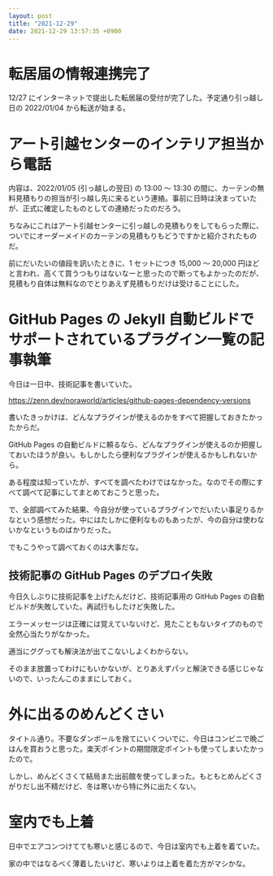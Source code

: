```yaml
---
layout: post
title: "2021-12-29"
date: 2021-12-29 13:57:35 +0900
---
```


# 転居届の情報連携完了
12/27 にインターネットで提出した転居届の受付が完了した。予定通り引っ越し日の 2022/01/04 から転送が始まる。





# アート引越センターのインテリア担当から電話
内容は、2022/01/05 (引っ越しの翌日) の 13:00 〜 13:30 の間に、カーテンの無料見積もりの担当が引っ越し先に来るという連絡。事前に日時は決まっていたが、正式に確定したものとしての連絡だったのだろう。

ちなみにこれはアート引越センターに引っ越しの見積もりをしてもらった際に、ついでにオーダーメイドのカーテンの見積もりもどうですかと紹介されたものだ。

前にだいたいの値段を訊いたときに、1 セットにつき 15,000 〜 20,000 円ほどと言われ、高くて買うつもりはないなーと思ったので断ってもよかったのだが、見積もり自体は無料なのでとりあえず見積もりだけは受けることにした。





# GitHub Pages の Jekyll 自動ビルドでサポートされているプラグイン一覧の記事執筆
今日は一日中、技術記事を書いていた。

https://zenn.dev/noraworld/articles/github-pages-dependency-versions

書いたきっかけは、どんなプラグインが使えるのかをすべて把握しておきたかったからだ。

GitHub Pages の自動ビルドに頼るなら、どんなプラグインが使えるのか把握しておいたほうが良い。もしかしたら便利なプラグインが使えるかもしれないから。

ある程度は知っていたが、すべてを調べたわけではなかった。なのでその際にすべて調べて記事にしてまとめておこうと思った。

で、全部調べてみた結果、今自分が使っているプラグインでだいたい事足りるかなという感想だった。中にはたしかに便利なものもあったが、今の自分は使わないかなというものばかりだった。

でもこうやって調べておくのは大事だな。

## 技術記事の GitHub Pages のデプロイ失敗
今日久しぶりに技術記事を上げたんだけど、技術記事用の GitHub Pages の自動ビルドが失敗していた。再試行もしたけど失敗した。

エラーメッセージは正確には覚えていないけど、見たこともないタイプのもので全然心当たりがなかった。

適当にググっても解決法が出てこないしよくわからない。

そのまま放置ってわけにもいかないが、とりあえずパッと解決できる感じじゃないので、いったんこのままにしておく。





# 外に出るのめんどくさい
タイトル通り。不要なダンボールを捨てにいくついでに、今日はコンビニで晩ごはんを買おうと思った。楽天ポイントの期間限定ポイントも使ってしまいたかったので。

しかし、めんどくさくて結局また出前館を使ってしまった。もともとめんどくさがりだし出不精だけど、冬は寒いから特に外に出たくない。





# 室内でも上着
日中でエアコンつけてても寒いと感じるので、今日は室内でも上着を着ていた。

家の中ではなるべく薄着したいけど、寒いよりは上着を着た方がマシかな。